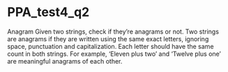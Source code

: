 # PPA_test4_q2
Anagram
Given two strings, check if they’re anagrams or not. Two strings are
anagrams if they are written using the same exact letters, ignoring
space, punctuation and capitalization. Each letter should have the same
count in both strings.
For example, ‘Eleven plus two’ and ‘Twelve plus one’ are meaningful
anagrams of each other.
